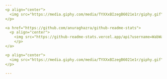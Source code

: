 ```yaml
---
<p align="center">
  <img src="https://media.giphy.com/media/TYXXxBIzegB6021e1r/giphy.gif" width="210px"/><img src="https://media.giphy.com/media/TYXXxBIzegB6021e1r/giphy.gif" width="210px"/><img src="https://media.giphy.com/media/TYXXxBIzegB6021e1r/giphy.gif" width="210px"/><img src="https://media.giphy.com/media/TYXXxBIzegB6021e1r/giphy.gif" width="210px"/>
</p>

<a href="https://github.com/anuraghazra/github-readme-stats">
  <p align="center">
    <img src="https://github-readme-stats.vercel.app/api?username=WabWab-E&show_icons=true&custom_title=Working%20On%20🚀&icon_color=4641D9&title_color=000000&bg_color=E5E5E5&text_color=898989" height="300px"/>
    </p>
</a>

<p align="center">
  <img src="https://media.giphy.com/media/TYXXxBIzegB6021e1r/giphy.gif" width="210px"/><img src="https://media.giphy.com/media/TYXXxBIzegB6021e1r/giphy.gif" width="210px"/><img src="https://media.giphy.com/media/TYXXxBIzegB6021e1r/giphy.gif" width="210px"/><img src="https://media.giphy.com/media/TYXXxBIzegB6021e1r/giphy.gif" width="210px"/>
</p>

---
```


